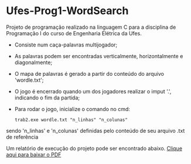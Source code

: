 # Ufes-Prog1-WordSearch

Projeto de programação realizado na linguagem C para a disciplina de Programação I do curso de Engenharia Elétrica da Ufes.

- Consiste num caça-palavras multijogador;
- As palavras podem ser encontradas verticalmente, horizontalmente e diagonalmente;
- O mapa de palavras é gerado a partir do conteúdo do arquivo 'wordle.txt';
- O jogo é encerrado quando um dos jogadores realizar o imput '.', indicando o fim da partida;
- Para rodar o jogo, inicialize o comando no cmd:

      trab2.exe wordle.txt "n_linhas" "n_colunas"

sendo 'n_linhas' e 'n_colunas' definidas pelo conteúdo de seu arquivo .txt de referência

Um relatório de execução do projeto pode ser encontrado abaixo.
[Clique aqui para baixar o PDF](URL_do_PDF)
